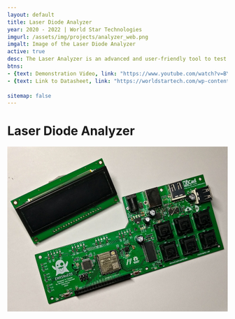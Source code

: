 ```yaml
---
layout: default
title: Laser Diode Analyzer
year: 2020 - 2022 | World Star Technologies
imgurl: /assets/img/projects/analyzer_web.png
imgalt: Image of the Laser Diode Analyzer
active: true
desc: The Laser Analyzer is an advanced and user-friendly tool to test laser diodes in production environments. In seconds it plots the diode's output power, voltage and feedback photocurrent as a function of input current. I acted as the project leader and was a majority contributer to the STM32 C++ codebase, where I programmed low-level hardware, the user interface, and high-level application logic. Other end-to-end contributions include mechanical design and prototyping, PCB layout, board bring-up, documentation, ad copy, product videos, and more.
btns: 
- {text: Demonstration Video, link: "https://www.youtube.com/watch?v=BYoEAaVtV0M", active: true}
- {text: Link to Datasheet, link: "https://worldstartech.com/wp-content/uploads/2021/09/spec-sheet-laser-diode-analyzer.pdf", active: true}

sitemap: false
---
```

# Laser Diode Analyzer
<img src="/assets/img/projects/eosoverview.jpg" alt="{{ page.imgalt }}" class="profilePhoto largepic"/>